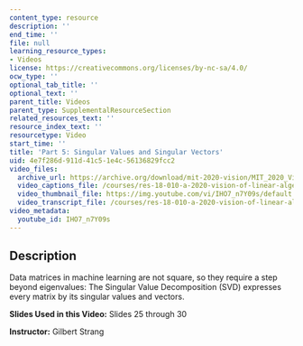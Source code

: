 ```yaml
---
content_type: resource
description: ''
end_time: ''
file: null
learning_resource_types:
- Videos
license: https://creativecommons.org/licenses/by-nc-sa/4.0/
ocw_type: ''
optional_tab_title: ''
optional_text: ''
parent_title: Videos
parent_type: SupplementalResourceSection
related_resources_text: ''
resource_index_text: ''
resourcetype: Video
start_time: ''
title: 'Part 5: Singular Values and Singular Vectors'
uid: 4e7f286d-911d-41c5-1e4c-56136829fcc2
video_files:
  archive_url: https://archive.org/download/mit-2020-vision/MIT_2020_Vision_Part_5_300k.mp4
  video_captions_file: /courses/res-18-010-a-2020-vision-of-linear-algebra-spring-2020/6722e9880c33549d982781cb4bcb3ad7_IHO7_n7Y09s.vtt
  video_thumbnail_file: https://img.youtube.com/vi/IHO7_n7Y09s/default.jpg
  video_transcript_file: /courses/res-18-010-a-2020-vision-of-linear-algebra-spring-2020/99194b291ac8239a570fae0243489684_IHO7_n7Y09s.pdf
video_metadata:
  youtube_id: IHO7_n7Y09s
---
```


Description
-----------

Data matrices in machine learning are not square, so they require a step beyond eigenvalues: The Singular Value Decomposition (SVD) expresses every matrix by its singular values and vectors.

**Slides Used in this Video:** Slides 25 through 30

**Instructor:** Gilbert Strang

